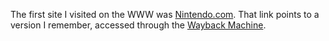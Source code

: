 The first site I visited on the WWW was [Nintendo.com](https://web.archive.org/web/19961222145141/http://www.nintendo.com/hallway/index.html).  That link points to a version I remember, accessed through the [Wayback Machine](https://web.archive.org).
